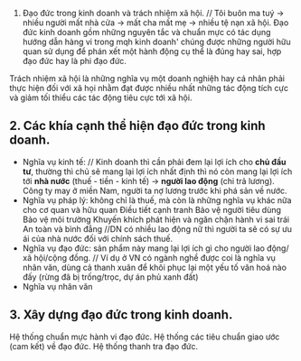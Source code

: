 1. Đạo đức trong kinh doanh và trách nhiệm xã hội.
// Tôi buôn ma tuý -> nhiều người mất nhà cửa -> mất cha mất mẹ -> nhiều tệ nạn xã hội.
Đạo đức kinh doanh gồm những nguyên tắc và chuẩn mực có tác dụng hướng dẫn hàng vi trong mqh kinh doanh' chúng được những người hữu quan sử dụng để phán xết một hành động cụ thể là đúng hay sai, hợp đạo đức hay là phi đạo đức.

Trách nhiệm xã hội là những nghĩa vụ một doanh nghiệh hay cá nhân phải thực hiện đối với xã họi nhằm đạt được nhiều nhất những tác động tích cực và giảm tối thiểu các tác động tiêu cực tới xã hội.
## 2. Các khía cạnh thể hiện đạo đức trong kinh doanh.

- Nghĩa vụ kinh tế:
// Kinh doanh thì cần phải đem lại lợi ích cho **chủ đầu tư**, thường thì chủ sẽ mang lại lợi ích nhất định thì nó còn mang lại lợi ích tới **nhà nước** (thuế - tiền - kinh tế) -> **người lao động** (chi trả lương). Công ty may ở miền Nam, người ta nợ lương trước khi phá sản về nước. 
- Nghĩa vụ pháp lý: không chỉ là thuế, mà còn là những nghĩa vụ khác nữa cho cơ quan và hữu quan
Điều tiết cạnh tranh
Bảo vệ người tiêu dùng
Bảo vệ môi trường
Khuyến khích phát hiện và ngăn chặn hành vi sai trái 
An toàn và bình đẳng //DN có nhiều lao động nữ thì người ta sẽ có sự ưu ái của nhà nước đối với chính sách thuế. 
- Nghĩa vụ đạo đức: sản phẩm này mang lại lợi ích gì cho người lao động/ xã hội/cộng đồng.
// Ví dụ ở VN có ngành nghề được coi là nghĩa vụ nhân văn, dùng cả thanh xuân để khôi phục lại một yếu tố văn hoá nào đấy (rừng đã bị trống/trọc, dự án phủ xanh đất)
- Nghĩa vụ nhân văn 

## 3. Xây dựng đạo đức trong kinh doanh.
Hệ thống chuẩn mực hành vi đạo đức.
Hệ thống các tiêu chuẩn giao ước (cam kết) về đạo đức.
Hệ thống thanh tra đạo đức.